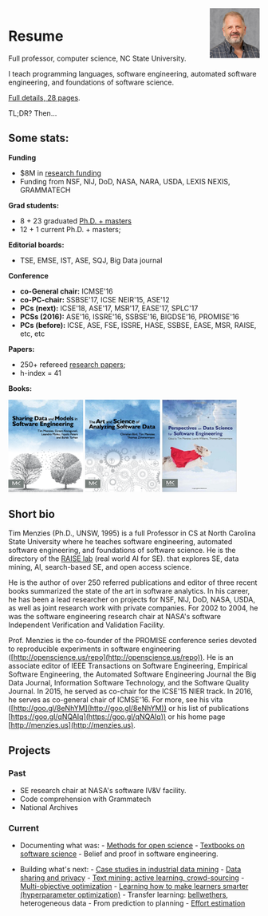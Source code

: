 
<img src="img/timm.png" align=right>

#  Resume

Full professor, computer science, NC State University.

I teach programming languages, software engineering,
automated software engineering, and foundations of software science.

[Full details, 28 pages](pdf/MenziesCV.pdf). 

TL;DR? Then...

## Some stats:

**Funding**

+ $8M in [research funding](https://docs.google.com/spreadsheets/d/1Y5YrD3WkZlee7LLXLN5m9vvMPL2qBU-vruHpRr77dqg/edit#gid=676744746make%20-)
+ Funding from  NSF, NIJ, DoD, NASA, NARA, USDA, LEXIS NEXIS, GRAMMATECH

**Grad students:**

+ 8 + 23 graduated [Ph.D. + masters](https://docs.google.com/spreadsheets/d/1oWGEfEdt4aXZ_chBLTzw2RkKhGTKIKReetkcb8Zo2F4/edit?usp=sharing) 
+ 12 + 1 current Ph.D. + masters;

**Editorial boards:**

+ TSE, EMSE, IST, ASE, SQJ, Big Data journal

**Conference**

+ **co-General chair:** ICMSE'16
+ **co-PC-chair:** SSBSE'17, ICSE NEIR'15, ASE'12
+ **PCs (next):**  ICSE'18, ASE'17, MSR'17, EASE'17, SPLC'17
+ **PCSs (2016):**  ASE'16, ISSRE'16, SSBSE'16, BIGDSE'16, PROMISE'16
+ **PCs (before):** ICSE, ASE, FSE, ISSRE, HASE, SSBSE, EASE, MSR, RAISE, etc, etc

**Papers:**

+ 250+ refereed [research papers](https://scholar.google.com/citations?user=7htTUTgmLtUC&hl=en&oi=ao);
+ h-index = 41

**Books:**

 <a href="https://www.amazon.com/Sharing-Data-Models-Software-Engineering/dp/0124172954"><img width=150 src="img/shareBookCover.png"></a>&nbsp;<a
 href="https://www.amazon.com/Art-Science-Analyzing-Software-Data/dp/0124115195"><img width=150 src="img/asdbookCover.png"></a>&nbsp;<a
 href="https://www.amazon.com/Perspectives-Data-Science-Software-Engineering/dp/0128042060"><img width=150 src="img/perspectivesBook.jpg"></a>

## Short bio

Tim Menzies (Ph.D., UNSW, 1995) is a full Professor in CS at North Carolina
State University where he teaches software engineering, automated software
engineering, and foundations of software science. He is the directory of the
[RAISE lab](http://ai4se.net/) (real world AI for SE).  that explores SE, data
mining, AI, search-based SE, and open access science.

He is the author of over 250 referred publications and editor of three recent
books summarized the state of the art in software analytics.  In his career, he
has been a lead researcher on projects for NSF, NIJ, DoD, NASA, USDA, as well as
joint research work with private companies. For 2002 to 2004, he was the
software engineering research chair at NASA's software Independent Verification
and Validation Facility.

Prof. Menzies is the co-founder of the PROMISE conference series devoted to
reproducible experiments in software engineering
([http://openscience.us/repo](http://openscience.us/repo)). He is an associate
editor of IEEE Transactions on Software Engineering, Empirical Software
Engineering, the Automated Software Engineering Journal the Big Data Journal,
Information Software Technology, and the Software Quality Journal. In 2015, he
served as co-chair for the ICSE'15 NIER track. In 2016, he serves as co-general
chair of ICMSE'16. For more, see his vita
([http://goo.gl/8eNhYM](http://goo.gl/8eNhYM)) or his list of publications
[https://goo.gl/qNQAIq](https://goo.gl/qNQAIq)) or his home page
[http://menzies.us](http://menzies.us).

## Projects

### Past

- SE research chair at NASA's software IV&V facility.
- Code comprehension with Grammatech
- National Archives


### Current

- Documenting what was:
       - <a href="http://openscience.us/repo">Methods for open science</a>
       - <a href="books.html">Textbooks on software science</a>
       - Belief and proof in software engineering.

- Building what's next:
       - <a href="http://tiny.cc/factorg">Case studies in industrial data mining</a>
       - <a href="http://menzies.us/pdf/15lace2.pdf">Data sharing and privacy</a>
       -  <a href="https://docs.google.com/presentation/d/145_yPZnx65Z-TOW3_Y9HcLqbEm39QZD1oZMksI8FqW4/edit#slide=id.gc6f980f91_0_29">Text mining: active learning, crowd-sourcing</a>
       - <a href="http://www.slideshare.net/timmenzies/gale-geometric-active-learning-for-searchbased-software-engineering">Multi-objective optimization</a>
       - <a href="https://raw.githubusercontent.com/timm/timm.github.io/master/pdf/16tunelearner.pdf">Learning how to make learners smarter (hyperparameter optimization)</a>
       - Transfer learning: <a href="http://dl.acm.org/citation.cfm?id=2970339">bellwethers</a>, heterogeneous data
       - From prediction to planning
       - <a href="http://arxiv.org/pdf/1609.00489">Effort estimation</a>


